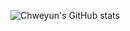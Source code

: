 ![Chweyun's GitHub stats](https://github-readme-stats.vercel.app/api?username=chweyun&show_icons=true&theme=panda)
